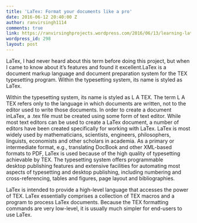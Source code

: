 ```yaml
---
title: 'LaTex: Format your documents like a pro'
date: 2016-06-12 20:40:00 Z
author: ranvirsingh1114
comments: true
link: https://ranvirsinghprojects.wordpress.com/2016/06/13/learning-latex/
wordpress_id: 298
layout: post
---
```


LaTex, I had never heard about this term before doing this project, but when I came to know about it’s features and found it excellent.LaTex is a document markup language and document preparation system for the TEX typesetting program. Within
the typesetting system, its name is styled as LaTex.

Within the typesetting system, its name is styled as L A TEX. The term L A TEX refers only to the language in which documents are written, not to the editor used to write those documents. In order to create a document inLaTex, a .tex file must be created
using some form of text editor. While most text editors can be used to create a LaTex document, a number of editors have been created specifically for working with LaTex.
LaTex is most widely used by mathematicians, scientists, engineers, philosophers, linguists, economists and other scholars in academia. As a primary or intermediate format, e.g., translating DocBook and other XML-based formats to PDF, LaTex
is used because of the high quality of typesetting achievable by TEX. The typesetting system offers programmable desktop publishing features and extensive facilities for automating most aspects of typesetting and desktop publishing, including
numbering and cross-referencing, tables and figures, page layout and bibliographies.

LaTex is intended to provide a high-level language that accesses the power of TEX. LaTex essentially comprises a collection of TEX macros and a program to process LaTex documents. Because the TEX formatting commands are very low-level, it is
usually much simpler for end-users to use LaTex.
